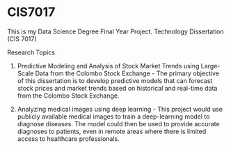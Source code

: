 # CIS7017
This is my Data Science Degree Final Year Project. Technology Dissertation (CIS 7017) 

Research Topics

1. Predictive Modeling and Analysis of Stock Market Trends using Large-Scale Data from the Colombo Stock Exchange - The primary objective of this dissertation is to develop predictive models that can forecast stock prices and market trends based on historical and real-time data from the Colombo Stock Exchange.

2. Analyzing medical images using deep learning - This project would use publicly available medical images to train a deep-learning model to diagnose diseases. The model could then be used to provide accurate diagnoses to patients, even in remote areas where there is limited access to healthcare professionals.
